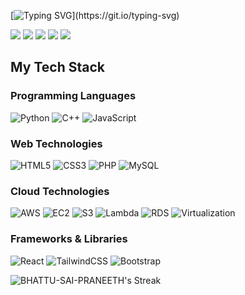 [![Typing SVG](https://readme-typing-svg.herokuapp.com?font=Fira+Code&weight=700&size=25&duration=2000&pause=1000&color=FFFFFF&repeat=false&width=435&lines=Hey+there!;I'm+Sai+Praneeth%F0%9F%91%8B;Nice+to+meet+you...)](https://git.io/typing-svg)

[![](https://img.shields.io/badge/-@saipraneeth-%231DA1F2?style=flat-square&logo=twitter&logoColor=ffffff)](https://x.com/SAIPRANEETH252)
[![](https://img.shields.io/badge/-@bhattusaipraneeth-%23181717?style=flat-square&logo=github&logoColor=ffffff)](https://github.com/Bhattu-Sai-Praneeth)
[![](https://img.shields.io/badge/-Sai%20Praneeth%20Bhattu-%230077B5?style=flat-square&logo=linkedin&logoColor=ffffff)](https://www.linkedin.com/in/saipraneethbhattu/)
[![](https://img.shields.io/badge/-sai_pranee_th_b-%23E4405F?style=flat-square&logo=instagram&logoColor=ffffff)](https://www.instagram.com/sai_pranee_th_b/)
[![](https://img.shields.io/badge/-Portfolio.sai-%230ab9e6?style=flat-square&logo=google-chrome&logoColor=ffffff)](https://bhattu-sai-praneeth.github.io/Portfolio/)


## My Tech Stack
### Programming Languages
![Python](https://img.shields.io/badge/-Python-3776AB?style=flat-square&logo=python&logoColor=ffffff)
![C++](https://img.shields.io/badge/-C++-00599C?style=flat-square&logo=cplusplus&logoColor=ffffff)
![JavaScript](https://img.shields.io/badge/-JavaScript-%23F7DF1C?style=flat-square&logo=javascript&logoColor=000000&labelColor=%23F7DF1C&color=%23FFCE5A)

### Web Technologies
![HTML5](https://img.shields.io/badge/-HTML5-%23E44D27?style=flat-square&logo=html5&logoColor=ffffff)
![CSS3](https://img.shields.io/badge/-CSS3-%231572B6?style=flat-square&logo=css3)
![PHP](https://img.shields.io/badge/-PHP-777BB4?style=flat-square&logo=php&logoColor=ffffff)
![MySQL](https://img.shields.io/badge/-MySQL-4479A1?style=flat-square&logo=mysql&logoColor=ffffff)

### Cloud Technologies
![AWS](https://img.shields.io/badge/-Amazon%20Web%20Services-232F3E?style=flat-square&logo=amazon-aws)
![EC2](https://img.shields.io/badge/-EC2-FF9900?style=flat-square&logo=amazon-ec2&logoColor=ffffff)
![S3](https://img.shields.io/badge/-S3-569A31?style=flat-square&logo=amazon-s3&logoColor=ffffff)
![Lambda](https://img.shields.io/badge/-Lambda-FF9900?style=flat-square&logo=aws-lambda&logoColor=ffffff)
![RDS](https://img.shields.io/badge/-RDS-527FFF?style=flat-square&logo=amazon-rds&logoColor=ffffff)
![Virtualization](https://img.shields.io/badge/-Virtualization-00C7B7?style=flat-square&logo=vmware&logoColor=ffffff)

### Frameworks & Libraries
![React](https://img.shields.io/badge/-React-%23282C34?style=flat-square&logo=react)
![TailwindCSS](https://img.shields.io/badge/-TailwindCSS-%231a202c?style=flat-square&logo=tailwind-css)
![Bootstrap](https://img.shields.io/badge/-Bootstrap-7952B3?style=flat-square&logo=bootstrap&logoColor=ffffff)

![BHATTU-SAI-PRANEETH's Streak](https://github-readme-streak-stats.herokuapp.com?user=BHATTU-SAI-PRANEETH&theme=cobalt&hide_border=true&background=transparent)


